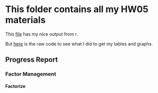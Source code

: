 # This folder contains all my HW05 materials



This [file](https://github.com/Jenncscampbell/STAT545-hw-Campbell-Jennifer/blob/master/hw05/hw5.md) has my nice output from r. 

But [here](https://github.com/Jenncscampbell/STAT545-hw-Campbell-Jennifer/blob/master/hw05/hw5.Rmd) is the raw code to see what I did to get my tables and graphs.



## Progress Report

### Factor Management

#### Factorize


